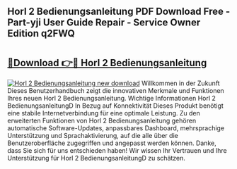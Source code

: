 ## Horl 2 Bedienungsanleitung PDF Download Free - Part-yji User Guide Repair - Service Owner Edition q2FWQ

# <h2><a href="http://df4i0hg.blite.top/?on=Horl+2+Bedienungsanleitung">🔗Download 👉🔴 Horl 2 Bedienungsanleitung</a></h2>

[![Horl 2 Bedienungsanleitung new download](https://i.imgur.com/lujVjoI.png)](http://df4i0hg.blite.top/?on=Horl+2+Bedienungsanleitung)
Willkommen in der Zukunft Dieses Benutzerhandbuch zeigt die innovativen Merkmale und Funktionen Ihres neuen Horl 2 Bedienungsanleitung. Wichtige Informationen Horl 2 BedienungsanleitungD In Bezug auf Konnektivität Dieses Produkt benötigt eine stabile Internetverbindung für eine optimale Leistung. Zu den erweiterten Funktionen von Horl 2 Bedienungsanleitung gehören automatische Software-Updates, anpassbares Dashboard, mehrsprachige Unterstützung und Sprachaktivierung, auf die alle über die Benutzeroberfläche zugegriffen und angepasst werden können. Danke, dass Sie sich für uns entschieden haben! Wir wissen Ihr Vertrauen und Ihre Unterstützung für Horl 2 BedienungsanleitungD zu schätzen.

